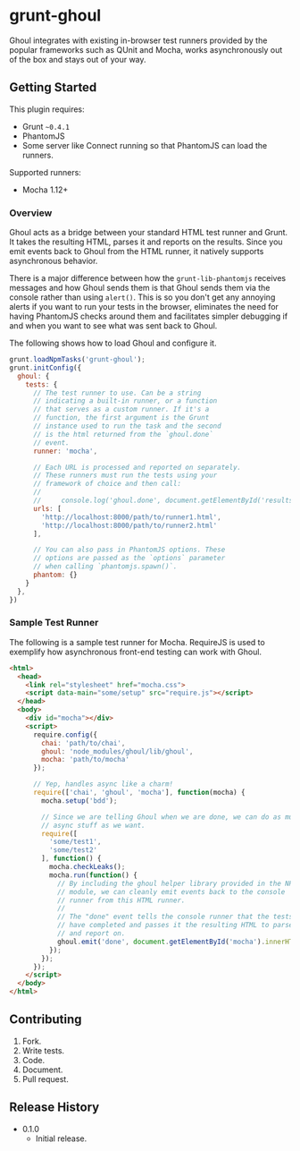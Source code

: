 # grunt-ghoul

Ghoul integrates with existing in-browser test runners provided by the popular frameworks such as QUnit and Mocha, works asynchronously out of the box and stays out of your way.

## Getting Started

This plugin requires:
- Grunt `~0.4.1`
- PhantomJS
- Some server like Connect running so that PhantomJS can load the runners.

Supported runners:
- Mocha 1.12+

### Overview

Ghoul acts as a bridge between your standard HTML test runner and Grunt. It takes the resulting HTML, parses it and reports on the results. Since you emit events back to Ghoul from the HTML runner, it natively supports asynchronous behavior.

There is a major difference between how the `grunt-lib-phantomjs` receives messages and how Ghoul sends them is that Ghoul sends them via the console rather than using `alert()`. This is so you don't get any annoying alerts if you want to run your tests in the browser, eliminates the need for having PhantomJS checks around them and facilitates simpler debugging if and when you want to see what was sent back to Ghoul.

The following shows how to load Ghoul and configure it.

```js
grunt.loadNpmTasks('grunt-ghoul');
grunt.initConfig({
  ghoul: {
    tests: {
      // The test runner to use. Can be a string
      // indicating a built-in runner, or a function
      // that serves as a custom runner. If it's a
      // function, the first argument is the Grunt
      // instance used to run the task and the second
      // is the html returned from the `ghoul.done`
      // event.
      runner: 'mocha',

      // Each URL is processed and reported on separately.
      // These runners must run the tests using your
      // framework of choice and then call:
      //
      //     console.log('ghoul.done', document.getElementById('results').innerHTML);
      urls: [
        'http://localhost:8000/path/to/runner1.html',
        'http://localhost:8000/path/to/runner2.html'
      ],

      // You can also pass in PhantomJS options. These
      // options are passed as the `options` parameter
      // when calling `phantomjs.spawn()`.
      phantom: {}
    }
  },
})
```

### Sample Test Runner

The following is a sample test runner for Mocha. RequireJS is used to exemplify how asynchronous front-end testing can work with Ghoul.

```html
<html>
  <head>
    <link rel="stylesheet" href="mocha.css">
    <script data-main="some/setup" src="require.js"></script>
  </head>
  <body>
    <div id="mocha"></div>
    <script>
      require.config({
        chai: 'path/to/chai',
        ghoul: 'node_modules/ghoul/lib/ghoul',
        mocha: 'path/to/mocha'
      });

      // Yep, handles async like a charm!
      require(['chai', 'ghoul', 'mocha'], function(mocha) {
        mocha.setup('bdd');

        // Since we are telling Ghoul when we are done, we can do as much
        // async stuff as we want.
        require([
          'some/test1',
          'some/test2'
        ], function() {
          mocha.checkLeaks();
          mocha.run(function() {
            // By including the ghoul helper library provided in the NPM
            // module, we can cleanly emit events back to the console
            // runner from this HTML runner.
            //
            // The "done" event tells the console runner that the tests
            // have completed and passes it the resulting HTML to parse
            // and report on.
            ghoul.emit('done', document.getElementById('mocha').innerHTML);
          });
        });
      });
    </script>
  </body>
</html>
```

## Contributing

1. Fork.
2. Write tests.
3. Code.
4. Document.
5. Pull request.

## Release History

- 0.1.0
  - Initial release.